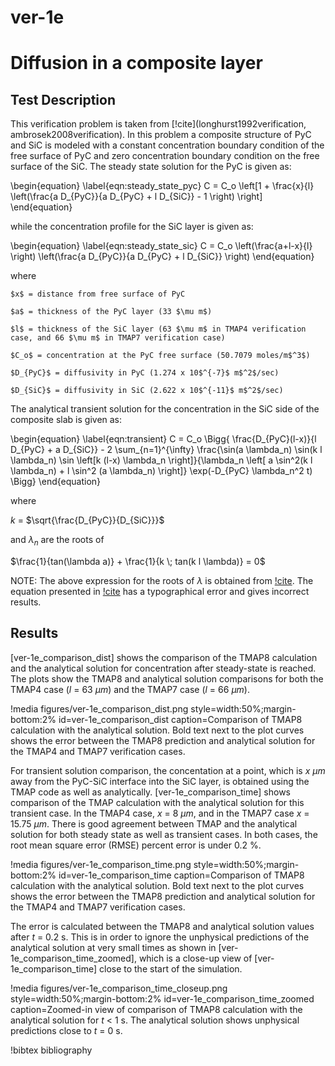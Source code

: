 # ver-1e

# Diffusion in a composite layer

## Test Description

This verification problem is taken from [!cite](longhurst1992verification, ambrosek2008verification). In this problem a composite structure of PyC and SiC is modeled with a constant concentration boundary condition of the free surface of PyC and zero concentration boundary condition on the free surface of the SiC. The steady state solution for the PyC is given as:

\begin{equation}
\label{eqn:steady_state_pyc}
    C = C_o \left[1 + \frac{x}{l}  \left(\frac{a D_{PyC}}{a D_{PyC} + l D_{SiC}} - 1 \right) \right]
\end{equation}

while the concentration profile for the SiC layer is given as:

\begin{equation}
\label{eqn:steady_state_sic}
    C = C_o \left(\frac{a+l-x}{l} \right) \left(\frac{a D_{PyC}}{a D_{PyC} + l D_{SiC}} \right)
\end{equation}

where

    $x$ = distance from free surface of PyC

    $a$ = thickness of the PyC layer (33 $\mu m$)

    $l$ = thickness of the SiC layer (63 $\mu m$ in TMAP4 verification case, and 66 $\mu m$ in TMAP7 verification case)

    $C_o$ = concentration at the PyC free surface (50.7079 moles/m$^3$)

    $D_{PyC}$ = diffusivity in PyC (1.274 x 10$^{-7}$ m$^2$/sec)

    $D_{SiC}$ = diffusivity in SiC (2.622 x 10$^{-11}$ m$^2$/sec)

The analytical transient solution for the concentration in the SiC side of the composite slab is given as:

\begin{equation}
\label{eqn:transient}
    C = C_o \Bigg\{ \frac{D_{PyC}(l-x)}{l D_{PyC} + a D_{SiC}} - 2 \sum_{n=1}^{\infty} \frac{\sin(a \lambda_n) \sin(k l \lambda_n) \sin \left[k (l-x) \lambda_n \right]}{\lambda_n \left[ a \sin^2(k l \lambda_n) + l \sin^2 (a \lambda_n) \right]} \exp(-D_{PyC} \lambda_n^2 t) \Bigg\}
\end{equation}

where

$k$ = $\sqrt{\frac{D_{PyC}}{D_{SiC}}}$

and $\lambda_n$ are the roots of

$\frac{1}{tan(\lambda a)} + \frac{1}{k \; tan(k l \lambda)} = 0$

NOTE: The above expression for the roots of $\lambda$ is obtained from [!cite](longhurst1992verification). The equation presented in [!cite](ambrosek2008verification) has a typographical error and gives incorrect results.

## Results

[ver-1e_comparison_dist] shows the comparison of the TMAP8 calculation and the analytical solution for concentration after steady-state is reached. The plots show the TMAP8 and analytical solution comparisons for both the TMAP4 case ($l$ = 63 $\mu m$) and the TMAP7 case ($l$ = 66 $\mu m$). 

!media figures/ver-1e_comparison_dist.png
    style=width:50%;margin-bottom:2%
    id=ver-1e_comparison_dist
    caption=Comparison of TMAP8 calculation with the analytical solution. Bold text next to the plot curves shows the error between the TMAP8 prediction and analytical solution for the TMAP4 and TMAP7 verification cases.

For transient solution comparison, the concentation at a point, which is $x$ $\mu m$ away from the PyC-SiC interface into the SiC layer, is obtained using the TMAP code as well as analytically. [ver-1e_comparison_time] shows comparison of the TMAP calculation with the analytical solution for this transient case. In the TMAP4 case, $x$ = 8 $\mu m$, and in the TMAP7 case $x$ = 15.75 $\mu m$. There is good agreement between TMAP and the analytical solution for both steady state as well as transient cases. In both cases, the root mean square error (RMSE) percent error is under 0.2 %. 

!media figures/ver-1e_comparison_time.png
    style=width:50%;margin-bottom:2%
    id=ver-1e_comparison_time
    caption=Comparison of TMAP8 calculation with the analytical solution. Bold text next to the plot curves shows the error between the TMAP8 prediction and analytical solution for the TMAP4 and TMAP7 verification cases.

The error is calculated between the TMAP8 and analytical solution values after $t$ = 0.2 s. This is in order to ignore the unphysical predictions of the analytical solution at very small times as shown in [ver-1e_comparison_time_zoomed], which is a close-up view of [ver-1e_comparison_time] close to the start of the simulation.

!media figures/ver-1e_comparison_time_closeup.png
    style=width:50%;margin-bottom:2%
    id=ver-1e_comparison_time_zoomed
    caption=Zoomed-in view of comparison of TMAP8 calculation with the analytical solution for $t$ < 1 s. The analytical solution shows unphysical predictions close to $t$ = 0 s.


!bibtex bibliography

